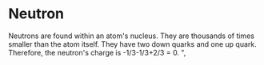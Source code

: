 # Neutron

Neutrons are found within an atom's nucleus. They are thousands of times smaller
than the atom itself. They have two down quarks and one up quark. Therefore, the
neutron's charge is -1/3-1/3+2/3 = 0. ",
